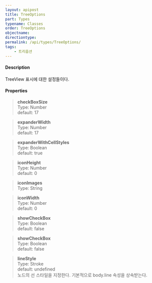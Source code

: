 ```yaml
---
layout: apipost
title: TreeOptions
part: Types
typename: Classes
order: TreeOptions
objectname: 
directiontype: 
permalink: /api/types/TreeOptions/
tags: 
    - 트리옵션
---
```



#### Description

 TreeView 표시에 대한 설정들이다.

#### Properties

> **checkBoxSize**   
> Type: Number    
> default: 17   

> **expanderWidth**   
> Type: Number    
> default: 17   

> **expanderWithCellStyles**   
> Type: Boolean   
> default: true  

> **iconHeight**       
> Type: Number   
> default: 0  

> **iconImages**      
> Type: String    

> **iconWidth**       
> Type: Number   
> default: 0  

> **showCheckBox**   
> Type: Boolean    
> default: false   

> **showCheckBox**   
> Type: Boolean    
> default: false   

> **lineStyle**   
> Type: Stroke      
> default: undefined  
> 노드의 선 스타일을 지정한다. 기본적으로 body.line 속성을 상속받는다.     